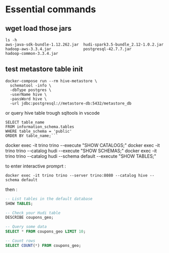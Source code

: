 # Essential commands

## wget load those jars
```
ls -h
aws-java-sdk-bundle-1.12.262.jar  hudi-spark3.5-bundle_2.12-1.0.2.jar
hadoop-aws-3.3.4.jar              postgresql-42.7.7.jar
hadoop-common-3.3.4.jar          
```

## test metastore table init

```
docker-compose run --rm hive-metastore \
  schematool -info \
  -dbType postgres \
  -userName hive \
  -passWord hive \
  -url jdbc:postgresql://metastore-db:5432/metastore_db
```

or query hive table trough sqltools in vscode
```
SELECT table_name
FROM information_schema.tables
WHERE table_schema = 'public'
ORDER BY table_name;```
```

docker exec -it trino trino --execute "SHOW CATALOGS;"
docker exec -it trino trino --catalog hudi --execute "SHOW SCHEMAS;"
docker exec -it trino trino --catalog hudi --schema default --execute "SHOW TABLES;"

to enter interactive promprt :
```
docker exec -it trino trino --server trino:8080 --catalog hive --schema default
```
then :

```sql
-- List tables in the default database
SHOW TABLES;

-- Check your Hudi table
DESCRIBE coupons_geo;

-- Query some data
SELECT * FROM coupons_geo LIMIT 10;

-- Count rows
SELECT COUNT(*) FROM coupons_geo;
```